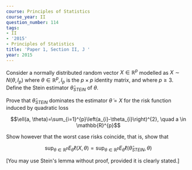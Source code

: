```yaml
---
course: Principles of Statistics
course_year: II
question_number: 114
tags:
- II
- '2015'
- Principles of Statistics
title: 'Paper 1, Section II, J '
year: 2015
---
```




Consider a normally distributed random vector $X \in \mathbb{R}^{p}$ modelled as $X \sim N\left(\theta, I_{p}\right)$ where $\theta \in \mathbb{R}^{p}, I_{p}$ is the $p \times p$ identity matrix, and where $p \geqslant 3$. Define the Stein estimator $\hat{\theta}_{S T E I N}$ of $\theta$.

Prove that $\hat{\theta}_{S T E I N}$ dominates the estimator $\tilde{\theta}=X$ for the risk function induced by quadratic loss

$$\ell(a, \theta)=\sum_{i=1}^{p}\left(a_{i}-\theta_{i}\right)^{2}, \quad a \in \mathbb{R}^{p}$$

Show however that the worst case risks coincide, that is, show that

$$\sup _{\theta \in \mathbb{R}^{p}} E_{\theta} \ell(X, \theta)=\sup _{\theta \in \mathbb{R}^{p}} E_{\theta} \ell\left(\hat{\theta}_{S T E I N}, \theta\right)$$

[You may use Stein's lemma without proof, provided it is clearly stated.]